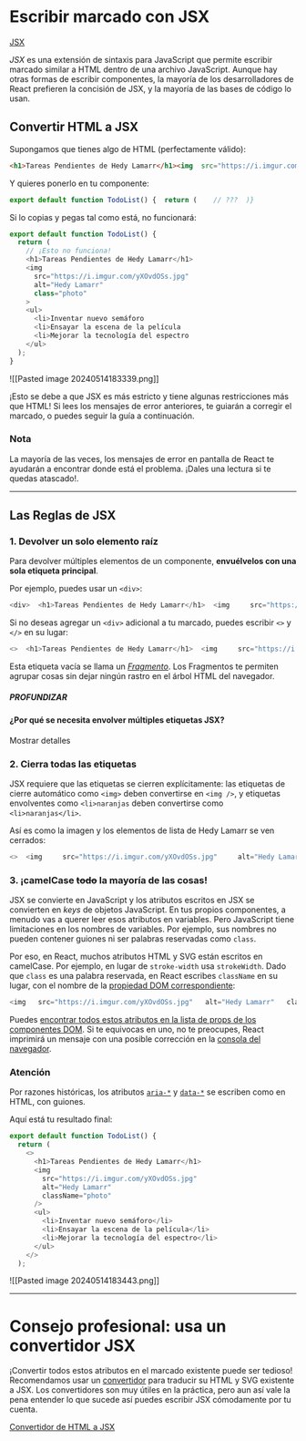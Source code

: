 # Escribir marcado con JSX

[JSX](https://es.react.dev/learn/writing-markup-with-jsx)

_JSX_ es una extensión de sintaxis para JavaScript que permite escribir marcado similar a HTML dentro de una archivo JavaScript. Aunque hay otras formas de escribir componentes, la mayoría de los desarrolladores de React prefieren la concisión de JSX, y la mayoría de las bases de código lo usan.

## Convertir HTML a JSX [](https://es.react.dev/learn/writing-markup-with-jsx#converting-html-to-jsx "Link for Convertir HTML a JSX")

Supongamos que tienes algo de HTML (perfectamente válido):

```html
<h1>Tareas Pendientes de Hedy Lamarr</h1><img  src="https://i.imgur.com/yXOvdOSs.jpg"  alt="Hedy Lamarr"  class="photo"><ul>    <li>Inventar nuevo semáforo    <li>Ensayar la escena de la película    <li>Mejorar la tecnología del espectro</ul>
```

Y quieres ponerlo en tu componente:

```jsx
export default function TodoList() {  return (    // ???  )}
```

Si lo copias y pegas tal como está, no funcionará:

```js
export default function TodoList() {
  return (
    // ¡Esto no funciona!
    <h1>Tareas Pendientes de Hedy Lamarr</h1>
    <img 
      src="https://i.imgur.com/yXOvdOSs.jpg" 
      alt="Hedy Lamarr" 
      class="photo"
    >
    <ul>
      <li>Inventar nuevo semáforo
      <li>Ensayar la escena de la película
      <li>Mejorar la tecnología del espectro
    </ul>
  );
}
```
![[Pasted image 20240514183339.png]]

¡Esto se debe a que JSX es más estricto y tiene algunas restricciones más que HTML! Si lees los mensajes de error anteriores, te guiarán a corregir el marcado, o puedes seguir la guía a continuación.

### Nota

La mayoría de las veces, los mensajes de error en pantalla de React te ayudarán a encontrar donde está el problema. ¡Dales una lectura si te quedas atascado!.

---

## Las Reglas de JSX [](https://es.react.dev/learn/writing-markup-with-jsx#the-rules-of-jsx "Link for Las Reglas de JSX")

### 1. Devolver un solo elemento raíz [](https://es.react.dev/learn/writing-markup-with-jsx#1-return-a-single-root-element "Link for 1. Devolver un solo elemento raíz")

Para devolver múltiples elementos de un componente, **envuélvelos con una sola etiqueta principal**.

Por ejemplo, puedes usar un `<div>`:

```js
<div>  <h1>Tareas Pendientes de Hedy Lamarr</h1>  <img     src="https://i.imgur.com/yXOvdOSs.jpg"     alt="Hedy Lamarr"     class="photo"  >  <ul>    ...  </ul></div>
```

Si no deseas agregar un `<div>` adicional a tu marcado, puedes escribir `<>` y `</>` en su lugar:

```js
<>  <h1>Tareas Pendientes de Hedy Lamarr</h1>  <img     src="https://i.imgur.com/yXOvdOSs.jpg"     alt="Hedy Lamarr"     class="photo"  >  <ul>    ...  </ul></>
```

Esta etiqueta vacía se llama un _[Fragmento](https://es.react.dev/reference/react/Fragment)_. Los Fragmentos te permiten agrupar cosas sin dejar ningún rastro en el árbol HTML del navegador.

##### PROFUNDIZAR

#### ¿Por qué se necesita envolver múltiples etiquetas JSX? [](https://es.react.dev/learn/writing-markup-with-jsx#why-do-multiple-jsx-tags-need-to-be-wrapped "Link for ¿Por qué se necesita envolver múltiples etiquetas JSX?")

Mostrar detalles

### 2. Cierra todas las etiquetas [](https://es.react.dev/learn/writing-markup-with-jsx#2-close-all-the-tags "Link for 2. Cierra todas las etiquetas")

JSX requiere que las etiquetas se cierren explícitamente: las etiquetas de cierre automático como `<img>` deben convertirse en `<img />`, y etiquetas envolventes como `<li>naranjas` deben convertirse como `<li>naranjas</li>`.

Así es como la imagen y los elementos de lista de Hedy Lamarr se ven cerrados:

```js
<>  <img     src="https://i.imgur.com/yXOvdOSs.jpg"     alt="Hedy Lamarr"     class="photo"   />  <ul>    <li>Inventar nuevo semáforo</li>    <li>Ensayar la escena de la película</li>    <li>Mejorar la tecnología del espectro</li>  </ul></>
```

### 3. ¡camelCase ~~todo~~ la mayoría de las cosas! [](https://es.react.dev/learn/writing-markup-with-jsx#3-camelcase-salls-most-of-the-things "Link for this heading")

JSX se convierte en JavaScript y los atributos escritos en JSX se convierten en _keys_ de objetos JavaScript. En tus propios componentes, a menudo vas a querer leer esos atributos en variables. Pero JavaScript tiene limitaciones en los nombres de variables. Por ejemplo, sus nombres no pueden contener guiones ni ser palabras reservadas como `class`.

Por eso, en React, muchos atributos HTML y SVG están escritos en camelCase. Por ejemplo, en lugar de `stroke-width` usa `strokeWidth`. Dado que `class` es una palabra reservada, en React escribes `className` en su lugar, con el nombre de la [propiedad DOM correspondiente](https://developer.mozilla.org/es/docs/Web/API/Element/className):

```js
<img   src="https://i.imgur.com/yXOvdOSs.jpg"   alt="Hedy Lamarr"   className="photo"/>
```

Puedes [encontrar todos estos atributos en la lista de props de los componentes DOM](https://es.react.dev/reference/react-dom/components/common). Si te equivocas en uno, no te preocupes, React imprimirá un mensaje con una posible corrección en la [consola del navegador](https://developer.mozilla.org/docs/Tools/Browser_Console).

### Atención

Por razones históricas, los atributos [`aria-*`](https://developer.mozilla.org/docs/Web/Accessibility/ARIA) y [`data-*`](https://developer.mozilla.org/docs/Learn/HTML/Howto/Use_data_attributes) se escriben como en HTML, con guiones.



Aquí está tu resultado final:

```js
export default function TodoList() {
  return (
    <>
      <h1>Tareas Pendientes de Hedy Lamarr</h1>
      <img 
        src="https://i.imgur.com/yXOvdOSs.jpg" 
        alt="Hedy Lamarr" 
        className="photo" 
      />
      <ul>
        <li>Inventar nuevo semáforo</li>
        <li>Ensayar la escena de la película</li>
        <li>Mejorar la tecnología del espectro</li>
      </ul>
    </>
  );
```
![[Pasted image 20240514183443.png]]


---
# Consejo profesional: usa un convertidor JSX [](https://es.react.dev/learn/writing-markup-with-jsx#pro-tip-use-a-jsx-converter "Link for Consejo profesional: usa un convertidor JSX")

¡Convertir todos estos atributos en el marcado existente puede ser tedioso! Recomendamos usar un [convertidor](https://transform.tools/html-to-jsx) para traducir su HTML y SVG existente a JSX. Los convertidores son muy útiles en la práctica, pero aun así vale la pena entender lo que sucede así puedes escribir JSX cómodamente por tu cuenta.


[Convertidor de HTML a JSX](https://transform.tools/html-to-jsx)